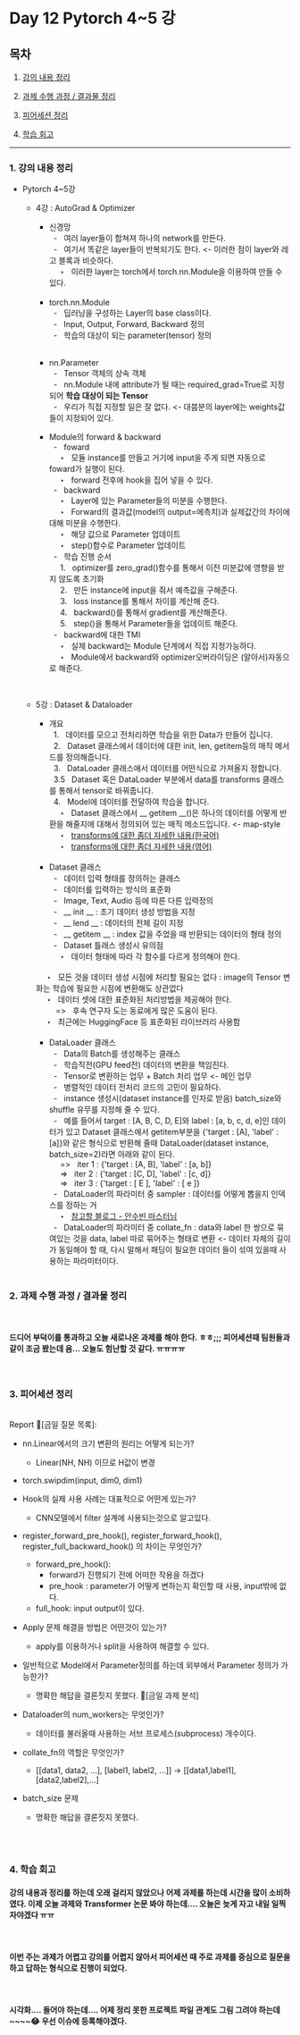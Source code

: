 # Day 12 Pytorch 4~5 강

## 목차 

1. [강의 내용 정리](#1-강의-내용-정리)

2. [과제 수행 과정 / 결과물 정리](#2-과제-수행-과정--결과물-정리)

3. [피어세션 정리](#3-피어세션-정리)

<!--4. [흥미있던 질문들](#4-흥미있던-질문들)-->

4. [학습 회고](#4-학습-회고)



----

### 1. 강의 내용 정리

* Pytorch 4~5강
    * 4강 : AutoGrad & Optimizer
        * 신경망<br>
        &nbsp; - &nbsp; 여러 layer들이 합쳐져 하나의 network를 만든다. <br>
        &nbsp; - &nbsp; 여기서 똑같은 layer들이 반복되기도 한다. <- 이러한 점이 layer와 레고 블록과 비슷하다.<br>
        &nbsp;&nbsp;&nbsp;&nbsp; ‣ &nbsp; 이러한 layer는 torch에서 torch.nn.Module을 이용하여 만들 수 있다.<br>
        <br>

        * torch.nn.Module<br>
        &nbsp; - &nbsp; 딥러닝을 구성하는 Layer의 base class이다. <br>
        &nbsp; - &nbsp; Input, Output, Forward, Backward 정의 <br>
        &nbsp; - &nbsp;  학습의 대상이 되는 parameter(tensor) 정의 <br>
        <br>

        * nn.Parameter<br>
        &nbsp; - &nbsp; Tensor 객체의 상속 객체 <br>
        &nbsp; - &nbsp; nn.Module 내에 attribute가 될 때는 required_grad=True로 지정되어 __학습 대상이 되는 Tensor__ <br>
        &nbsp; - &nbsp; 우리가 직접 지정할 일은 잘 없다. <- 대붑분의 layer에는 weights값들이 지정되어 있다. <br>

        * Module의 forward & backward<br>
        &nbsp; - &nbsp; foward <br>
        &nbsp;&nbsp;&nbsp;&nbsp; ‣ &nbsp; 모듈 instance를 만들고 거기에 input을 주게 되면 자동으로 foward가 실행이 된다.<br>
        &nbsp;&nbsp;&nbsp;&nbsp; ‣ &nbsp; forward 전후에 hook을 집어 넣을 수 있다.  
        &nbsp; - &nbsp; backward <br>
        &nbsp;&nbsp;&nbsp;&nbsp; ‣ &nbsp; Layer에 있는 Parameter들의 미분을 수행한다.<br>
        &nbsp;&nbsp;&nbsp;&nbsp; ‣ &nbsp; Forward의 결과값(model의 output=에측치)과 실제값간의 차이에 대해 미분을 수행한다. <br>
        &nbsp;&nbsp;&nbsp;&nbsp; ‣ &nbsp; 해당 값으로 Parameter 업데이트 <br>
        &nbsp;&nbsp;&nbsp;&nbsp; ‣ &nbsp; step()함수로 Parameter 업데이트<br>
        &nbsp; - &nbsp; 학습 진행 순서 <br>
        &nbsp;&nbsp;&nbsp;&nbsp; 1. &nbsp; optimizer를 zero_grad()함수를 통해서 이전 미분값에 영향을 받지 않도록 초기화 <br>
        &nbsp;&nbsp;&nbsp;&nbsp; 2. &nbsp; 만든 instance에 input을 줘서 예측값을 구해준다. <br>
        &nbsp;&nbsp;&nbsp;&nbsp; 3. &nbsp; loss instance를 통해서 차이를 계산해 준다. <br>
        &nbsp;&nbsp;&nbsp;&nbsp; 4. &nbsp; backward()를 통해서 gradient를 계산해준다. <br>
        &nbsp;&nbsp;&nbsp;&nbsp; 5. &nbsp; step()을 통해서 Parameter들을 업데이트 해준다. <br>
        &nbsp; - &nbsp; backward에 대한 TMI <br>
        &nbsp;&nbsp;&nbsp;&nbsp; ‣ &nbsp; 실제 backward는 Module 단계에서 직접 지정가능하다. <br>
        &nbsp;&nbsp;&nbsp;&nbsp; ‣ &nbsp; Module에서 backward와 optimizer오버라이딩은 (알아서)자동으로 해준다.<br>
               

        <br>

    * 5강 : Dataset & Dataloader
        * 개요<br>
        &nbsp; 1. &nbsp; 데이터를 모으고 전처리하면 학습을 위한 Data가 만들어 집니다. <br> 
        &nbsp; 2. &nbsp; Dataset 클래스에서 데이터에 대한 init, len, getitem등의 매직 메서드를 정의해줍니다. <br> 
        &nbsp; 3. &nbsp; DataLoader 클래스에서 데이터를 어떤식으로 가져올지 정합니다. <br> 
        &nbsp; 3.5 &nbsp; Dataset 혹은 DataLoader 부분에서 data를 transforms 클래스를 통해서 tensor로 바꿔줍니다. <br> 
        &nbsp; 4. &nbsp; Model에 데이터를 전달하여 학습을 합니다.<br>
        &nbsp;&nbsp;&nbsp;&nbsp; ‣ &nbsp; Dataset 클래스에서 __ getitem __()은 하나의 데이터를 어떻게 반환을 해줄지에 대해서 정의되어 있는 매직 메소드입니다. <- map-style <br>
        &nbsp;&nbsp;&nbsp;&nbsp; ‣ &nbsp; [transforms에 대한 좀더 자세한 내용(한국어)](https://tutorials.pytorch.kr/beginner/data_loading_tutorial.html)<br>
        &nbsp;&nbsp;&nbsp;&nbsp; ‣ &nbsp; [transforms에 대한 좀더 자세한 내용(영어)](https://pytorch.org/vision/stable/transforms.html)<br>
        <br>

        * Dataset 클래스<br>
        &nbsp; - &nbsp; 데이터 입력 형태를 정의하는 클래스 <br>
        &nbsp; - &nbsp; 데이터를 입력하는 방식의 표준화 <br>
        &nbsp; - &nbsp; Image, Text, Audio 등에 따른 다른 입력정의 <br>
        &nbsp; - &nbsp;  __ init __ : 초기 데이터 생성 방법을 지정 <br>
        &nbsp; - &nbsp; __ lend __ : 데이터의 전체 길이 지정 <br>
        &nbsp; - &nbsp;  __ getitem __ : index 값을 주었을 때 반환되는 데이터의 형태 정의 <br>
        &nbsp; - &nbsp;  Dataset 틀래스 생성시 유의점<br>
        &nbsp;&nbsp;&nbsp;&nbsp; ‣ &nbsp; 데이터 형태에 따라 각 함수를 다르게 정의해야 한다. <br>
        <br>
        &nbsp;&nbsp;&nbsp;&nbsp; ‣ &nbsp; 모든 것을 데이터 생성 시점에 처리할 필요는 없다 : image의 Tensor 변화는 학습에 필요한 시점에 변환해도 상관없다 <br>
        &nbsp;&nbsp;&nbsp;&nbsp; ‣ &nbsp; 데이터 셋에 대한 표준화된 처리방법을 제공해야 한다. <br>
        &nbsp;&nbsp;&nbsp;&nbsp;&nbsp;&nbsp;&nbsp;&nbsp; => &nbsp; 후속 연구자 도는 동료에게 많은 도움이 된다. <br>
        &nbsp;&nbsp;&nbsp;&nbsp; ‣ &nbsp; 최근에는 HuggingFace 등 표준화된 라이브러리 사용함 <br>
        

        <br>

        * DataLoader 클래스<br>
        &nbsp; - &nbsp; Data의 Batch를 생성해주는 클래스 <br>
        &nbsp; - &nbsp; 학습직전(GPU feed전) 데이터의 변환을 책임진다.<br>
        &nbsp; - &nbsp; Tensor로 변환하는 업무 + Batch 처리 업무 <- 메인 업무<br>
        &nbsp; - &nbsp; 병렬적인 데이터 전처리 코드의 고민이 필요하다.<br>
        &nbsp; - &nbsp; instance 생성시(dataset instance를 인자로 받음) batch_size와 shuffle 유무를 지정해 줄 수 있다.<br>
        &nbsp; - &nbsp; 예를 들어서 target : [A, B, C, D, E]와 label : [a, b, c, d, e]인 데이터가 있고 Dataset 클래스에서 getitem부분을 {'target : [A], 'label' : [a]}와 같은 형식으로 반환해 줄때 DataLoader(dataset instance, batch_size=2)라면 아래와 같이 된다.<br>
        &nbsp;&nbsp;&nbsp;&nbsp; => &nbsp; iter 1 : {'target : [A, B], 'label' : [a, b]}  <br>
        &nbsp;&nbsp;&nbsp;&nbsp; => &nbsp; iter 2 : {'target : [C, D], 'label' : [c, d]}  <br>
        &nbsp;&nbsp;&nbsp;&nbsp; => &nbsp; iter 3 : {'target : [ E ], 'label' : [ e ]}  <br>
        &nbsp; - &nbsp; DataLoader의 파라미터 중 sampler : 데이터를 어떻게 뽑을지 인덱스를 정하는 거 <br>
        &nbsp;&nbsp;&nbsp;&nbsp; ‣ &nbsp; [참고할 블로그 - 안수빈 마스터님](https://subinium.github.io/pytorch-dataloader/)<br>
        &nbsp; - &nbsp; DataLoader의 파라미터 중 collate_fn : data와 label 한 쌍으로 묶여있는 것을 data, label 따로 묶어주는 형태로 변환  <- 데이터 자체의 길이가 동일해야 할 때, 다시 말해서 패딩이 필요한 데이터 들이 섞여 있을때 사용하는 파라미터이다.<br>
        <br>
       
    

### 2. 과제 수행 과정 / 결과물 정리
<br>

#### 드디어 부덕이를 통과하고 오늘 새로나온 과제를 해야 한다. ㅎㅎ;;; 피어세션때 팀원들과 같이 조금 봤는데 음... 오늘도 험난할 것 같다. ㅠㅠㅠㅠ

<br>

### 3. 피어세션 정리
<br>
Report
📒[금일 질문 목록]:

* nn.Linear에서의 크기 변환의 원리는 어떻게 되는가?
    * Linear(NH, NH) 이므로 H값이 변경
* torch.swipdim(input, dim0, dim1)
* Hook의 실제 사용 사례는 대표적으로 어떤게 있는가?
    * CNN모델에서 filter 설계에 사용되는것으로 알고있다.
* register_forward_pre_hook(), register_forward_hook(), register_full_backward_hook() 의 차이는 무엇인가?
    * forward_pre_hook():
        * forward가 진행되기 전에 어떠한 작용을 하겠다
        * pre_hook : parameter가 어떻게 변하는지 확인할 때 사용, input밖에 없다.
    * full_hook: input output이 있다.
* Apply 문제 해결을 방법은 어떤것이 있는가?
    * apply를 이용하거나 split을 사용하여 해결할 수 있다.
* 일반적으로 Model에서 Parameter정의를 하는데 외부에서 Parameter 정의가 가능한가?
    * 명확한 해답을 결론짓지 못했다.
📎[금일 과제 분석]

* Dataloader의 num_workers는 무엇인가?
    * 데이터를 불러올때 사용하는 서브 프로세스(subprocess) 개수이다.
* collate_fn의 역할은 무엇인가?
    * [[data1, data2, ...], [label1, label2, ...]] → [[data1,label1],[data2,label2],...]
* batch_size 문제
    * 명확한 해답을 결론짓지 못했다.



<br><br>

### 4. 학습 회고

#### 강의 내용과 정리를 하는데 오래 걸리지 않았으나 어제 과제를 하는데 시간을 많이 소비하였다. 이제 오늘 과제와 Transformer 논문 봐야 하는데.... 오늘은 늦게 자고 내일 일찍 자야겠다 ㅠㅠ

<br>

#### 이번 주는 과제가 어렵고 강의를 어렵지 않아서 피어세션 때 주로 과제를 중심으로 질문을 하고 답하는 형식으로 진행이 되었다.

<br>

#### 시각화.... 들어야 하는데.... 어제 정리 못한 프로젝트 파일 관계도 그림 그려야 하는데~~~~😂 우선 이슈에 등록해야겠다.